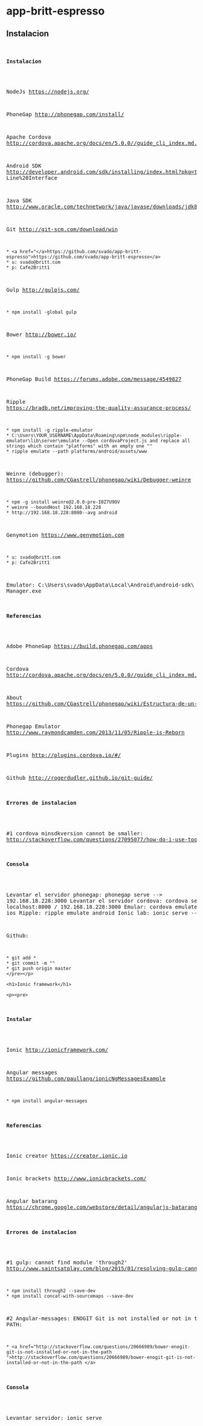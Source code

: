 # app-britt-espresso 

<div id="readme" class="blob instapaper_body">
    <article class="markdown-body entry-content" itemprop="mainContentOfPage">
        <h1>Instalacion</h1>
        <p><pre>

<h4>Instalacion</h4>

NodeJs <a href="https://nodejs.org/">https://nodejs.org/</a>

PhoneGap <a href="http://phonegap.com/install/">http://phonegap.com/install/</a>

Apache Cordova <a href="http://cordova.apache.org/docs/en/5.0.0//guide_cli_index.md.html#The%20Command-">http://cordova.apache.org/docs/en/5.0.0//guide_cli_index.md.html#The%20Command-</a>

Android SDK <a href="http://developer.android.com/sdk/installing/index.html?pkg=tools
Line%20Interface
">http://developer.android.com/sdk/installing/index.html?pkg=tools
Line%20Interface
</a>

Java SDK <a href="http://www.oracle.com/technetwork/java/javase/downloads/jdk8-downloads-2133151.html">http://www.oracle.com/technetwork/java/javase/downloads/jdk8-downloads-2133151.html</a>

Git <a href="http://git-scm.com/download/win">http://git-scm.com/download/win</a>

	* <a href="</a>https://github.com/svado/app-britt-espresso">https://github.com/svado/app-britt-espresso</a>
	* u: svado@britt.com
	* p: Cafe2Britt1

Gulp <a href="http://gulpjs.com/">http://gulpjs.com/</a>

	* npm install -global gulp

Bower <a href="http://bower.io/">http://bower.io/</a>

	* npm install -g bower

PhoneGap Build <a href="https://forums.adobe.com/message/4549827">https://forums.adobe.com/message/4549827</a>

Ripple <a href="https://bradb.net/improving-the-quality-assurance-process/ ">https://bradb.net/improving-the-quality-assurance-process/ </a>

	* npm install -g ripple-emulator
	* C:\Users\YOUR_USERNAME\AppData\Roaming\npm\node_modules\ripple-emulator\lib\server\emulate --Open cordovaProject.js and replace all strings which contain "platforms" with an empty one ""
	* ripple emulate --path platforms/android/assets/www

Weinre (debugger): <a href="https://github.com/CGastrell/phonegap/wiki/Debugger-weinre ">https://github.com/CGastrell/phonegap/wiki/Debugger-weinre </a>

	* npm -g install weinre@2.0.0-pre-I0Z7U9OV
	* weinre --boundHost 192.168.18.228
	* http://192.168.18.228:8080--avg android


Genymotion <a href="https://www.genymotion.com">https://www.genymotion.com</a>

	* u: svado@britt.com
	* p: Cafe2Britt1


Emulator:  C:\Users\svado\AppData\Local\Android\android-sdk\ AVD Manager.exe 

<h4>Referencias</h4>

Adobe PhoneGap <a href="https://build.phonegap.com/apps">https://build.phonegap.com/apps</a>

Cordova <a href="http://cordova.apache.org/docs/en/5.0.0//guide_cli_index.md.html#The%20Command-Line%20Interface">http://cordova.apache.org/docs/en/5.0.0//guide_cli_index.md.html#The%20Command-Line%20Interface</a>

About <a href="https://github.com/CGastrell/phonegap/wiki/Estructura-de-un-proyecto-Phonegap ">https://github.com/CGastrell/phonegap/wiki/Estructura-de-un-proyecto-Phonegap </a>

Phonegap Emulator <a href="http://www.raymondcamden.com/2013/11/05/Ripple-is-Reborn">http://www.raymondcamden.com/2013/11/05/Ripple-is-Reborn</a>

Plugins <a href="http://plugins.cordova.io/#/ ">http://plugins.cordova.io/#/ </a>

Github <a href="http://rogerdudler.github.io/git-guide/ ">http://rogerdudler.github.io/git-guide/ </a>

<h4>Errores de instalacion</h4>

#1 cordova minsdkversion cannot be smaller: <a href="http://stackoverflow.com/questions/27095077/how-do-i-use-toolsoverridelibrary-in-a-build-gradle-file ">http://stackoverflow.com/questions/27095077/how-do-i-use-toolsoverridelibrary-in-a-build-gradle-file </a>

<h4>Consola</h4>

Levantar el servidor phonegap: phonegap serve --> 192.168.18.228:3000
Levantar el servidor cordova: cordova serve --> localhost:8000 / 192.168.18.228:3000
Emular: cordova emulate android | ios
Ripple: ripple emulate android
Ionic lab: ionic serve --lab

Github:

	* git add *
	* git commit -m ""
	* git push origin master
    </pre></p>

    <h1>Ionic framework</h1>

    <p><pre>
<h4>Instalar</h4>

Ionic <a href="http://ionicframework.com/">http://ionicframework.com/</a>

Angular messages <a href="https://github.com/paullang/ionicNgMessagesExample ">https://github.com/paullang/ionicNgMessagesExample </a>

	* npm install angular-messages 

<h4>Referencias</h4>

Ionic creator <a href="https://creator.ionic.io ">https://creator.ionic.io </a>

Ionic brackets <a href="http://www.ionicbrackets.com/ ">http://www.ionicbrackets.com/ </a>

Angular batarang <a href="https://chrome.google.com/webstore/detail/angularjs-batarang/ighdmehidhipcmcojjgiloacoafjmpfk?utm_source=chrome-ntp-icon ">https://chrome.google.com/webstore/detail/angularjs-batarang/ighdmehidhipcmcojjgiloacoafjmpfk?utm_source=chrome-ntp-icon </a>

<h4>Errores de instalacion</h4>

#1 gulp: cannot find module 'through2' <a href="http://www.saintsatplay.com/blog/2015/01/resolving-gulp-cannot-find-module-errors#.Vc4BAvlViko ">http://www.saintsatplay.com/blog/2015/01/resolving-gulp-cannot-find-module-errors#.Vc4BAvlViko </a>

	* npm install through2 --save-dev
	* npm install concat-with-sourcemaps --save-dev

#2 Angular-messages: ENOGIT Git is not installed or not in the PATH: 

	* <a href="http://stackoverflow.com/questions/20666989/bower-enogit-git-is-not-installed-or-not-in-the-path ">http://stackoverflow.com/questions/20666989/bower-enogit-git-is-not-installed-or-not-in-the-path </a>

<h4>Consola</h4>

Levantar servidor: ionic serve    
    </pre></p>
    </article>
</div>